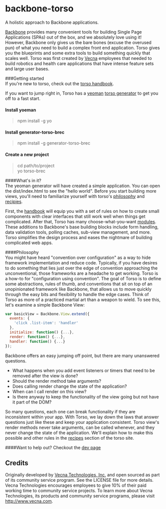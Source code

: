 # backbone-torso
A holistic approach to Backbone applications.

[Backbone](http://www.backbonejs.org) provides many convenient tools for building Single Page Applications (SPAs) out of the box, and we absolutely love using it!  However, Backbone only gives us the bare bones (excuse the overused pun) of what you need to build a complex front end application. Torso gives you the blueprints and some extra tools to build something quickly that scales well. Torso was first created by [Vecna](http://www.vecna.com) employees that needed to build robotics and health care applications that have intense feature sets and large user bases.

###Getting started  
If you're new to torso, check out the [torso handbook](http://vecnatechnologies.github.io/backbone-torso/).

If you want to jump right in,
Torso has a [yeoman](http://www.yeoman.io) [torso generator](https://github.com/vecnatechnologies/generator-torso-brec) to get you off to a fast start.
#### Install yoeman
> npm install -g yo

#### Install generator-torso-brec
> npm install -g generator-torso-brec

#### Create a new project
> cd path/to/project  
> yo torso-brec

####What's in it?  
The yeoman generator will have created a simple application. You can open the dist/index.html to see the "hello world". Before you start building more views, you'll need to familiarize yourself with torso's [philosophy](http://vecnatechnologies.github.io/backbone-torso/#philosophy) and [recipies](http://vecnatechnologies.github.io/backbone-torso/#recipes).

First, the [handbook](http://vecnatechnologies.github.io/backbone-torso) will equip you with a set of rules on how to create small components with clear interfaces that still work well when things get complicated. After that, Torso has many choose-what-you-want [modules](http://vecnatechnologies.github.io/backbone-torso/#modules). These additions to Backbone's base building blocks include form handling, data validation tools, polling caches, sub-view management, and more. Torso simplifies the design process and eases the nightmare of building complicated web apps.

####Philosophy  
You might have heard "convention over configuration" as a way to hide framework implementation and reduce code. Typically, if you have desires to do something that lies just over the edge of convention approaching the unconventional, those frameworks are a headache to get working. Torso is a how-to for "configuration using convention". The goal of Torso is to define some abstractions, rules of thumb, and conventions that sit on top of an unopinionated framework like Backbone, that allows us to move quickly through the easy bits and flexibility to handle the edge cases. Think of Torso as more of a practiced martial art than a weapon to wield.
To see this, let's examine a simple Backbone View:
``` js
var basicView = Backbone.View.extend({
  events: {
    'click .list-item': 'handler'
  },
  initialize: function() {...},
  render: function() {...},
  handler: function() {...}
});
```
Backbone offers an easy jumping off point, but there are many unanswered questions.
* What happens when you add event listeners or timers that need to be removed after the view is done?
* Should the render method take arguments?
* Does calling render change the state of the application?
* When can I call render on this view?
* Is there anyway to keep the functionality of the view going but not have it part of the DOM?

So many questions, each one can break functionality if they are inconsistent within your app. With Torso, we lay down the laws that answer questions just like these and keep your application consistent.
Torso view's render methods never take arguments, can be called whenever, and they never change the state of the application. We'll explain how to make this possible and other rules in the [recipes](http://vecnatechnologies.github.io/backbone-torso/#recipes) section of the torso site.

####Want to help out? Checkout the [dev page](/docs/DEVELOPMENT.md)

## Credits
Originally developed by [Vecna Technologies, Inc.](http://www.vecna.com/) and open sourced as part of its community service program. See the LICENSE file for more details.
Vecna Technologies encourages employees to give 10% of their paid working time to community service projects.
To learn more about Vecna Technologies, its products and community service programs, please visit http://www.vecna.com.
